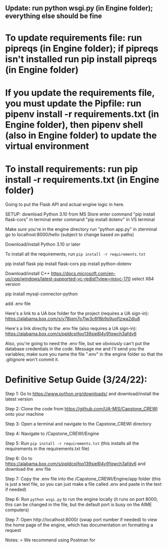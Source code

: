 ## Update: run python wsgi.py (in Engine folder); everything else should be fine

# To update requirements file: run pipreqs (in Engine folder); if pipreqs isn't installed run pip install pipreqs (in Engine folder)
# If you update the requirements file, you must update the Pipfile: run pipenv install -r requirements.txt (in Engine folder), then pipenv shell (also in Engine folder) to update the virtual environment

# To install requirements: run pip install -r requirements.txt (in Engine folder)

Going to put the Flask API and actual engine logic in here.

SETUP:
download Python 3.10 from MS Store
enter command "pip install flask-cors" in terminal
enter command "pip install dotenv" in VS terminal

Make sure you're in the engine directory
run "python app.py" in zterminal
go to localhost:8000/hello (subject to change based on paths)

Download/install Python 3.10 or later

To install all the requirements, run ```pip install -r requirements.txt```

pip install flask
pip install flask-cors
pip install python-dotenv

Download/install C++
https://docs.microsoft.com/en-us/cpp/windows/latest-supported-vc-redist?view=msvc-170
select X64 version

pip install mysql-connector-python


add .env file

Here's a link to a UA box folder for the project (requires a UA sign-in):
https://alabama.box.com/s/y78iqm7o7lw3c6f8b9s9uoflzwa2diu8

Here's a link directly to the .env file (also requires a UA sign-in):
https://alabama.box.com/s/ppldcpifoo139sje8l4y91qwch3afdv6




Also, you're going to need the .env file, but we obviously can't put the database credentials in the code. Message me and I'll send you the variables; make sure you name the file ".env" in the engine folder so that the .gitignore won't commit it.

# Definitive Setup Guide (3/24/22):

Step 1: Go to https://www.python.org/downloads/ and download/install the latest version

Step 2: Clone the code from https://github.com/UA-MIS/Capstone_CREWI onto your machine

Step 3: Open a terminal and navigate to the Capstone_CREWI directory

Step 4: Navigate to /Capstone_CREWI/Engine

Step 5: Run ```pip install -r requirements.txt``` (this installs all the requirements in the requirements.txt file)

Step 6: Go to https://alabama.box.com/s/ppldcpifoo139sje8l4y91qwch3afdv6 and download the .env file

Step 7: Copy the .env file into the /Capstone_CREWI/Engine/app folder (this is just a text file, so you can just make a file called .env and paste in the text if needed)

Step 6: Run ```python wsgi.py``` to run the engine locally (it runs on port 8000; this can be changed in the file, but the default port is busy on the AIME computers)

Step 7: Open http://localhost:8000/ (swap port number if needed) to view the home page of the engine, which has documentation on formatting a request

Notes:
    > We recommend using Postman for 